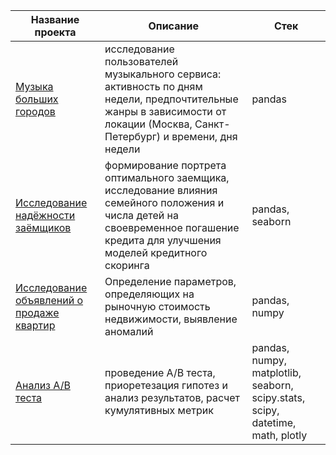 | Название проекта | Описание | Стек |
| ------------- | ------------- | ------------ |
| [Музыка больших городов](yandex_music_project/) | исследование пользователей музыкального сервиса: активность по дням недели, предпочтительные жанры в зависимости от локации (Москва, Санкт-Петербург) и времени, дня недели | pandas | 
| [Исследование надёжности заёмщиков](borrower_reliability_research/)  | формирование портрета оптимального заемщика, исследование влияния семейного положения и числа детей на своевременное погашение кредита для улучшения моделей кредитного скоринга  | pandas, seaborn |
| [Исследование объявлений о продаже квартир](real_estate/)  | Определение параметров, определяющих на рыночную стоимость недвижимости, выявление аномалий  | pandas, numpy |
| [Анализ А/В теста](a_b_tests/)  | проведение А/В теста, приоретезация гипотез  и анализ результатов, расчет кумулятивных метрик  | pandas, numpy, matplotlib, seaborn, scipy.stats, scipy, datetime, math, plotly|

